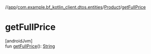 //[app](../../../index.md)/[com.example.bf_kotlin_client.dtos.entities](../index.md)/[Product](index.md)/[getFullPrice](get-full-price.md)

# getFullPrice

[androidJvm]\
fun [getFullPrice](get-full-price.md)(): [String](https://kotlinlang.org/api/latest/jvm/stdlib/kotlin/-string/index.html)
